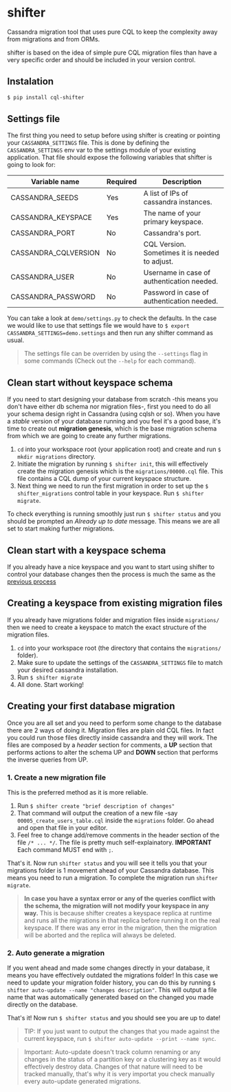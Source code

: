 # shifter

Cassandra migration tool that uses pure CQL to keep the complexity away from migrations and from ORMs.

shifter is based on the idea of simple pure CQL migration files than have a very specific order and should be included in your version control.

## Instalation

```bash
$ pip install cql-shifter
```

## Settings file

The first thing you need to setup before using shifter is creating or pointing your `CASSANDRA_SETTINGS` file.
This is done by defining the `CASSANDRA_SETTINGS` env var to the settings module of your existing application.
That file should expose the following variables that shifter is going to look for:

Variable name           | Required  | Description
---                     | ---       | ---
CASSANDRA_SEEDS         | Yes       | A list of IPs of cassandra instances.
CASSANDRA_KEYSPACE      | Yes       | The name of your primary keyspace.
CASSANDRA_PORT          | No        | Cassandra's port.
CASSANDRA_CQLVERSION    | No        | CQL Version. Sometimes it is needed to adjust.
CASSANDRA_USER          | No        | Username in case of authentication needed.
CASSANDRA_PASSWORD      | No        | Password in case of authentication needed.

You can take a look at `demo/settings.py` to check the defaults. In the case we would like to use that settings file we would have to `$ export CASSANDRA_SETTINGS=demo.settings` and then run any shifter command as usual.

> The settings file can be overriden by using the `--settings` flag in some commands (Check out the `--help` for each command).

## Clean start without keyspace schema

If you need to start designing your database from scratch -this means you don't have either db schema nor migration files-, first you need to do all your schema design right in Cassandra (using cqlsh or so).
When you have a *stable* version of your database running and you feel it's a good base, it's time to create out **migration genesis**, which is the base migration schema from which we are going to create any further migrations.

1. `cd` into your workspace root (your application root) and create and run  `$ mkdir migrations` directory.
2. Initiate the migration by running `$ shifter init`, this will effectively create the migration genesis which is the `migrations/00000.cql` file. This file contains a CQL dump of your current keyspace structure.
3. Next thing we need to run the first migration in order to set up the `$ shifter_migrations` control table in your keyspace. Run `$ shifter migrate`.

To check everything is running smoothly just run `$ shifter status` and you should be prompted an *Already up to date* message. This means we are all set to start making further migrations.

## Clean start with a keyspace schema

If you already have a nice keyspace and you want to start using shifter to control your database changes then the process is much the same as the [previous process](#clean-start-without-keyspace-schema)

## Creating a keyspace from existing migration files

If you already have migrations folder and migration files inside `migrations/` then we need to create a keyspace to match the exact structure of the migration files.

1. `cd` into your workspace root (the directory that contains the `migrations/` folder).
2. Make sure to update the settings of the `CASSANDRA_SETTINGS` file to match your desired cassandra installation.
3. Run `$ shifter migrate`
4. All done. Start working!

## Creating your first database migration

Once you are all set and you need to perform some change to the database there are 2 ways of doing it.
Migration files are plain old CQL files. In fact you could run those files directly inside cassandra and they will work.
The files are composed by a *header* section for comments, a **UP** section that performs actions to alter the schema UP and **DOWN** section that performs the inverse queries from UP.

### 1. Create a new migration file

This is the preferred method as it is more reliable.

1. Run `$ shifter create "brief description of changes"`
2. That command will output the creation of a new file -say `00005_create_users_table.cql` inside the `migrations` folder. Go ahead and open that file in your editor.
3. Feel free to change add/remove comments in the header section of the file `/* ... */`. The file is pretty much self-explainatory. **IMPORTANT** Each command MUST end with `;`.

That's it. Now run `shifter status` and you will see it tells you that your migrations folder is 1 movement ahead of your Cassandra database. This means you need to run a migration.
To complete the migration run `shifter migrate`. 

> **In case you have a syntax error or any of the queries conflict with the schema, the migration will not modify your keyspace in any way.**
This is because shifter creates a keyspace replica at runtime and runs all the migrations in that replica before running it on the real keyspace.
If there was any error in the migration, then the migration will be aborted and the replica will always be deleted.

### 2. Auto generate a migration

If you went ahead and made some changes directly in your database, it means you have effectively outdated the migrations folder!
In this case we need to update your migration folder history, you can do this by running `$ shifter auto-update --name "changes description"`.
This will output a file name that was automatically generated based on the changed you made directly on the database.

That's it! Now run `$ shifter status` and you should see you are up to date!

> TIP: If you just want to output the changes that you made against the current keyspace, run `$ shifter auto-update --print --name sync`. 

> Important: Auto-update doesn't track column renaming or any changes in the status of a partition key or a clustering key as it would effectively destroy data.
Changes of that nature will need to be tracked manually, that's why it is very importat you check manually every auto-update generated migrations.